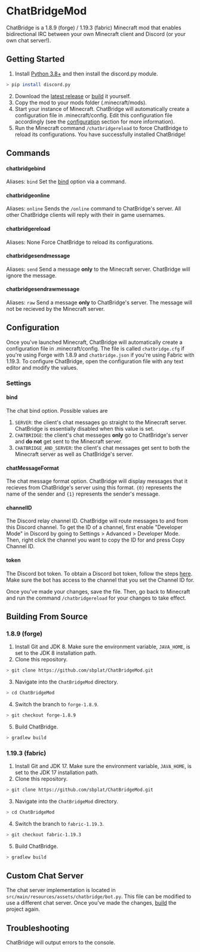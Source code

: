 # ChatBridgeMod

ChatBridge is a 1.8.9 (forge) / 1.19.3 (fabric) Minecraft mod that enables bidirectional IRC between your own Minecraft client and Discord (or your own chat server!).

## Getting Started

1. Install [Python 3.8+](https://www.python.org/downloads/) and then install the discord.py module.
```sh
> pip install discord.py
```
2. Download the [latest release](https://github.com/sbplat/ChatBridgeMod/releases) or [build](#building-from-source) it yourself.
3. Copy the mod to your mods folder (.minecraft/mods).
4. Start your instance of Minecraft. ChatBridge will automatically create a configuration file in .minecraft/config. Edit this configuration file accordingly (see the [configuration](#configuration) section for more information).
5. Run the Minecraft command `/chatbridgereload` to force ChatBridge to reload its configurations. You have successfully installed ChatBridge!

## Commands

#### chatbridgebind

Aliases: `bind`
Set the [bind](#bind) option via a command.

#### chatbridgeonline

Aliases: `online`
Sends the `/online` command to ChatBridge's server. All other ChatBridge clients will reply with their in game usernames.

#### chatbridgereload

Aliases: None
Force ChatBridge to reload its configurations.

#### chatbridgesendmessage

Aliases: `send`
Send a message **only** to the Minecraft server. ChatBridge will ignore the message.

#### chatbridgesendrawmessage

Aliases: `raw`
Send a message **only** to ChatBridge's server. The message will not be recieved by the Minecraft server.

## Configuration

Once you've launched Minecraft, ChatBridge will automatically create a configuration file in .minecraft/config. The file is called `chatbridge.cfg` if you're using Forge with 1.8.9 and `chatbridge.json` if you're using Fabric with 1.19.3.
To configure ChatBridge, open the configuration file with any text editor and modify the values.

### Settings

#### bind

The chat bind option. Possible values are
1. `SERVER`: the client's chat messages go straight to the Minecraft server. ChatBridge is essentially disabled when this value is set.
2. `CHATBRIDGE`: the client's chat messeges **only** go to ChatBridge's server and **do not** get sent to the Minecraft server.
3. `CHATBRIDGE_AND_SERVER`: the client's chat messages get sent to both the Minecraft server as well as ChatBridge's server.

#### chatMessageFormat

The chat message format option. ChatBridge will display messages that it recieves from ChatBridge's server using this format. `{0}` represents the name of the sender and `{1}` represents the sender's message.

#### channelID

The Discord relay channel ID. ChatBridge will route messages to and from this Discord channel. To get the ID of a channel, first enable "Developer Mode" in Discord by going to Settings > Advanced > Developer Mode. Then, right click the channel you want to copy the ID for and press Copy Channel ID.

#### token

The Discord bot token. To obtain a Discord bot token, follow the steps [here](https://discordpy.readthedocs.io/en/stable/discord.html). Make sure the bot has access to the channel that you set the Channel ID for.

Once you've made your changes, save the file. Then, go back to Minecraft and run the command `/chatbridgereload` for your changes to take effect.

## Building From Source

### 1.8.9 (forge)

1. Install Git and JDK 8. Make sure the environment variable, `JAVA_HOME`, is set to the JDK 8 installation path.
2. Clone this repository.
```sh
> git clone https://github.com/sbplat/ChatBridgeMod.git
```
3. Navigate into the `ChatBridgeMod` directory.
```sh
> cd ChatBridgeMod
```
4. Switch the branch to `forge-1.8.9`.
```sh
> git checkout forge-1.8.9
```
5. Build ChatBridge.
```sh
> gradlew build
```

### 1.19.3 (fabric)

1. Install Git and JDK 17. Make sure the environment variable, `JAVA_HOME`, is set to the JDK 17 installation path.
2. Clone this repository.
```sh
> git clone https://github.com/sbplat/ChatBridgeMod.git
```
3. Navigate into the `ChatBridgeMod` directory.
```sh
> cd ChatBridgeMod
```
4. Switch the branch to `fabric-1.19.3`.
```sh
> git checkout fabric-1.19.3
```
5. Build ChatBridge.
```sh
> gradlew build
```

## Custom Chat Server

The chat server implementation is located in `src/main/resources/assets/chatbridge/bot.py`. This file can be modified to use a different chat server. Once you've made the changes, [build](#building-from-source) the project again.

## Troubleshooting

ChatBridge will output errors to the console.

